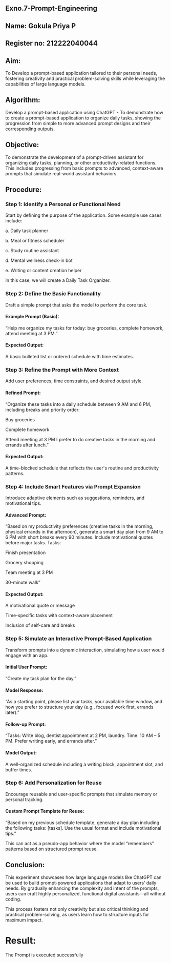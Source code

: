 ## Exno.7-Prompt-Engineering
## Name: Gokula Priya P
## Register no: 212222040044
## Aim: 
To Develop a prompt-based application tailored to their personal needs, fostering creativity and practical problem-solving skills while leveraging the capabilities of large language models.
## Algorithm:
Develop a prompt-based application using ChatGPT - To demonstrate how to create a prompt-based application to organize daily tasks, showing the progression from simple to more advanced prompt designs and their corresponding outputs.

## Objective:
To demonstrate the development of a prompt-driven assistant for organizing daily tasks, planning, or other productivity-related functions. This includes progressing from basic prompts to advanced, context-aware prompts that simulate real-world assistant behaviors.

## Procedure:
### Step 1: Identify a Personal or Functional Need
Start by defining the purpose of the application. Some example use cases include:

a. Daily task planner

b. Meal or fitness scheduler

c. Study routine assistant

d. Mental wellness check-in bot

e. Writing or content creation helper

In this case, we will create a Daily Task Organizer.

### Step 2: Define the Basic Functionality
Draft a simple prompt that asks the model to perform the core task.

#### Example Prompt (Basic):
“Help me organize my tasks for today: buy groceries, complete homework, attend meeting at 3 PM.”

#### Expected Output:
A basic bulleted list or ordered schedule with time estimates.

### Step 3: Refine the Prompt with More Context
Add user preferences, time constraints, and desired output style.

#### Refined Prompt:
“Organize these tasks into a daily schedule between 9 AM and 6 PM, including breaks and priority order:

Buy groceries

Complete homework

Attend meeting at 3 PM
I prefer to do creative tasks in the morning and errands after lunch.”

#### Expected Output:
A time-blocked schedule that reflects the user's routine and productivity patterns.

### Step 4: Include Smart Features via Prompt Expansion
Introduce adaptive elements such as suggestions, reminders, and motivational tips.

#### Advanced Prompt:
“Based on my productivity preferences (creative tasks in the morning, physical errands in the afternoon), generate a smart day plan from 9 AM to 6 PM with short breaks every 90 minutes. Include motivational quotes before major tasks. Tasks:

Finish presentation

Grocery shopping

Team meeting at 3 PM

30-minute walk”

#### Expected Output:

A motivational quote or message

Time-specific tasks with context-aware placement

Inclusion of self-care and breaks

### Step 5: Simulate an Interactive Prompt-Based Application
Transform prompts into a dynamic interaction, simulating how a user would engage with an app.

#### Initial User Prompt:
“Create my task plan for the day.”

#### Model Response:
“As a starting point, please list your tasks, your available time window, and how you prefer to structure your day (e.g., focused work first, errands later).”

#### Follow-up Prompt:
“Tasks: Write blog, dentist appointment at 2 PM, laundry. Time: 10 AM – 5 PM. Prefer writing early, and errands after.”

#### Model Output:
A well-organized schedule including a writing block, appointment slot, and buffer times.

### Step 6: Add Personalization for Reuse
Encourage reusable and user-specific prompts that simulate memory or personal tracking.

#### Custom Prompt Template for Reuse:
“Based on my previous schedule template, generate a day plan including the following tasks: [tasks]. Use the usual format and include motivational tips.”

This can act as a pseudo-app behavior where the model “remembers” patterns based on structured prompt reuse.


## Conclusion:
This experiment showcases how large language models like ChatGPT can be used to build prompt-powered applications that adapt to users’ daily needs. By gradually enhancing the complexity and intent of the prompts, users can craft highly personalized, functional digital assistants—all without coding.

This process fosters not only creativity but also critical thinking and practical problem-solving, as users learn how to structure inputs for maximum impact.



# Result: 
The Prompt is executed successfully


